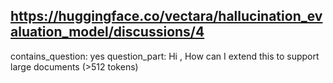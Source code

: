 ## https://huggingface.co/vectara/hallucination_evaluation_model/discussions/4

contains_question: yes
question_part: Hi , How can I extend this to support large documents (>512 tokens)